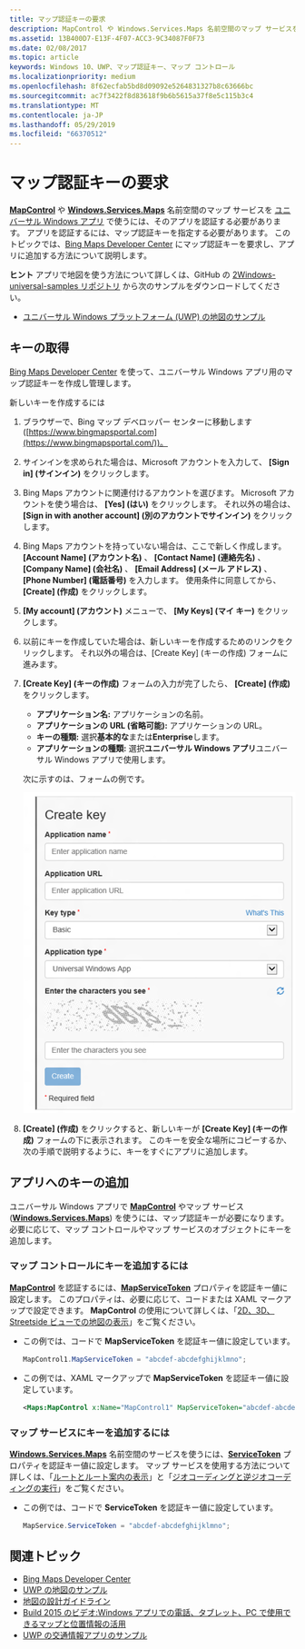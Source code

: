 ```yaml
---
title: マップ認証キーの要求
description: MapControl や Windows.Services.Maps 名前空間のマップ サービスをユニバーサル Windows アプリで使うには、そのアプリを認証する必要があります。
ms.assetid: 13B400D7-E13F-4F07-ACC3-9C34087F0F73
ms.date: 02/08/2017
ms.topic: article
keywords: Windows 10、UWP、マップ認証キー、マップ コントロール
ms.localizationpriority: medium
ms.openlocfilehash: 8f62ecfab5bd8d09092e5264831327b8c63666bc
ms.sourcegitcommit: ac7f3422f8d83618f9b6b5615a37f8e5c115b3c4
ms.translationtype: MT
ms.contentlocale: ja-JP
ms.lasthandoff: 05/29/2019
ms.locfileid: "66370512"
---
```

# <a name="request-a-maps-authentication-key"></a>マップ認証キーの要求




[  **MapControl**](https://docs.microsoft.com/uwp/api/Windows.UI.Xaml.Controls.Maps.MapControl) や [**Windows.Services.Maps**](https://docs.microsoft.com/uwp/api/Windows.Services.Maps) 名前空間のマップ サービスを [ユニバーサル Windows アプリ](https://docs.microsoft.com/windows/uwp/get-started/universal-application-platform-guide) で使うには、そのアプリを認証する必要があります。 アプリを認証するには、マップ認証キーを指定する必要があります。 このトピックでは、[Bing Maps Developer Center](https://www.bingmapsportal.com/) にマップ認証キーを要求し、アプリに追加する方法について説明します。

**ヒント** アプリで地図を使う方法について詳しくは、GitHub の [2Windows-universal-samples リポジトリ](https://go.microsoft.com/fwlink/p/?LinkId=619979) から次のサンプルをダウンロードしてください。

-   [ユニバーサル Windows プラットフォーム (UWP) の地図のサンプル](https://go.microsoft.com/fwlink/p/?LinkId=619977)

## <a name="get-a-key"></a>キーの取得


[Bing Maps Developer Center](https://www.bingmapsportal.com/) を使って、ユニバーサル Windows アプリ用のマップ認証キーを作成し管理します。

新しいキーを作成するには

1.  ブラウザーで、Bing マップ デベロッパー センターに移動します ([https://www.bingmapsportal.com](https://www.bingmapsportal.com/))。

2.  サインインを求められた場合は、Microsoft アカウントを入力して、 **[Sign in] (サインイン)** をクリックします。

3.  Bing Maps アカウントに関連付けるアカウントを選びます。 Microsoft アカウントを使う場合は、 **[Yes] (はい)** をクリックします。 それ以外の場合は、 **[Sign in with another account] (別のアカウントでサインイン)** をクリックします。

4.  Bing Maps アカウントを持っていない場合は、ここで新しく作成します。 **[Account Name] (アカウント名)** 、 **[Contact Name] (連絡先名)** 、 **[Company Name] (会社名)** 、 **[Email Address] (メール アドレス)** 、 **[Phone Number] (電話番号)** を入力します。 使用条件に同意してから、 **[Create] (作成)** をクリックします。

5.  **[My account] (アカウント)** メニューで、 **[My Keys] (マイ キー)** をクリックします。

6.  以前にキーを作成していた場合は、新しいキーを作成するためのリンクをクリックします。 それ以外の場合は、[Create Key] (キーの作成) フォームに進みます。

7.  **[Create Key] (キーの作成)** フォームの入力が完了したら、 **[Create] (作成)** をクリックします。

    -   **アプリケーション名:** アプリケーションの名前。
    -   **アプリケーションの URL (省略可能):** アプリケーションの URL。
    -   **キーの種類:** 選択**基本的な**または**Enterprise**します。
    -   **アプリケーションの種類:** 選択**ユニバーサル Windows アプリ**ユニバーサル Windows アプリで使用します。

    次に示すのは、フォームの例です。

    ![[Create key] (キーの作成) フォームの例。](images/createkeydialog.png)

8.  **[Create] (作成)** をクリックすると、新しいキーが **[Create Key] (キーの作成)** フォームの下に表示されます。 このキーを安全な場所にコピーするか、次の手順で説明するように、キーをすぐにアプリに追加します。

## <a name="add-the-key-to-your-app"></a>アプリへのキーの追加


ユニバーサル Windows アプリで [**MapControl**](https://docs.microsoft.com/uwp/api/Windows.UI.Xaml.Controls.Maps.MapControl) やマップ サービス ([**Windows.Services.Maps**](https://docs.microsoft.com/uwp/api/Windows.Services.Maps)) を使うには、マップ認証キーが必要になります。 必要に応じて、マップ コントロールやマップ サービスのオブジェクトにキーを追加します。

### <a name="to-add-the-key-to-a-map-control"></a>マップ コントロールにキーを追加するには

[  **MapControl**](https://docs.microsoft.com/uwp/api/Windows.UI.Xaml.Controls.Maps.MapControl) を認証するには、[**MapServiceToken**](https://docs.microsoft.com/uwp/api/windows.ui.xaml.controls.maps.mapcontrol.mapservicetoken) プロパティを認証キー値に設定します。 このプロパティは、必要に応じて、コードまたは XAML マークアップで設定できます。 **MapControl** の使用について詳しくは、「[2D、3D、Streetside ビューでの地図の表示](display-maps.md)」をご覧ください。

-   この例では、コードで **MapServiceToken** を認証キー値に設定しています。

    ```cs
    MapControl1.MapServiceToken = "abcdef-abcdefghijklmno";
    ```

-   この例では、XAML マークアップで **MapServiceToken** を認証キー値に設定しています。

    ```xml
    <Maps:MapControl x:Name="MapControl1" MapServiceToken="abcdef-abcdefghijklmno"/>
    ```

### <a name="to-add-the-key-to-map-services"></a>マップ サービスにキーを追加するには

[  **Windows.Services.Maps**](https://docs.microsoft.com/uwp/api/Windows.Services.Maps) 名前空間のサービスを使うには、[**ServiceToken**](https://docs.microsoft.com/uwp/api/windows.services.maps.mapservice.servicetoken) プロパティを認証キー値に設定します。 マップ サービスを使用する方法について詳しくは、「[ルートとルート案内の表示](routes-and-directions.md)」と「[ジオコーディングと逆ジオコーディングの実行](geocoding.md)」をご覧ください。

-   この例では、コードで **ServiceToken** を認証キー値に設定しています。

    ```cs
    MapService.ServiceToken = "abcdef-abcdefghijklmno";
    ```

## <a name="related-topics"></a>関連トピック

* [Bing Maps Developer Center](https://www.bingmapsportal.com/)
* [UWP の地図のサンプル](https://go.microsoft.com/fwlink/p/?LinkId=619977)
* [地図の設計ガイドライン](https://docs.microsoft.com/windows/uwp/maps-and-location/controls-map)
* [Build 2015 のビデオ:Windows アプリでの電話、タブレット、PC で使用できるマップと位置情報の活用](https://channel9.msdn.com/Events/Build/2015/2-757)
* [UWP の交通情報アプリのサンプル](https://go.microsoft.com/fwlink/p/?LinkId=619982)
